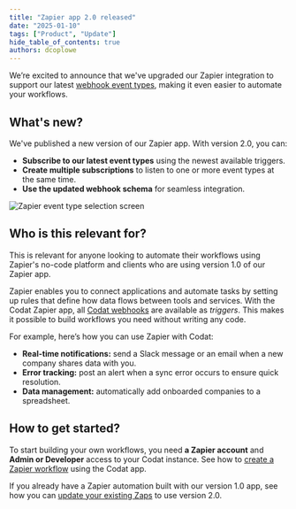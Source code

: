 ```yaml
---
title: "Zapier app 2.0 released"
date: "2025-01-10"
tags: ["Product", "Update"]
hide_table_of_contents: true
authors: dcoplowe
---
```


We’re excited to announce that we've upgraded our Zapier integration to support our latest [webhook event types](/using-the-api/webhooks/event-types), making it even easier to automate your workflows.

<!--truncate-->

## What's new?

We've published a new version of our Zapier app. With version 2.0, you can:

- **Subscribe to our latest event types** using the newest available triggers.
- **Create multiple subscriptions** to listen to one or more event types at the same time.
- **Use the updated webhook schema** for seamless integration.

![Zapier event type selection screen](/img/updates/250108-zapier-integration-v2.png)

## Who is this relevant for?

This is relevant for anyone looking to automate their workflows using Zapier's no-code platform and clients who are using version 1.0 of our Zapier app.

Zapier enables you to connect applications and automate tasks by setting up rules that define how data flows between tools and services. With the Codat Zapier app, all [Codat webhooks](/using-the-api/webhooks/event-types) are available as _triggers_. This makes it possible to build workflows you need without writing any code.

For example, here’s how you can use Zapier with Codat:

- **Real-time notifications:** send a Slack message or an email when a new company shares data with you.
- **Error tracking:** post an alert when a sync error occurs to ensure quick resolution.
- **Data management:** automatically add onboarded companies to a spreadsheet.

## How to get started?

To start building your own workflows, you need **a Zapier account** and **Admin or Developer** access to your Codat instance. See how to [create a Zapier workflow](/using-the-api/webhooks/zapier-integration#create-your-workflow) using the Codat app.

If you already have a Zapier automation built with our version 1.0 app, see how you can [update your existing Zaps](/updates/250109-deprecation-zapier-integration-v1#action-required) to use version 2.0.
